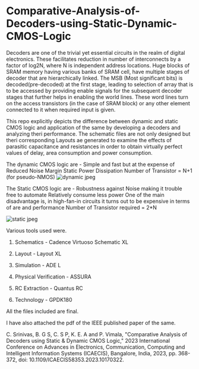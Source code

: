 # Comparative-Analysis-of-Decoders-using-Static-Dynamic-CMOS-Logic

Decoders are one of the trivial yet essential circuits in the realm of digital electronics. These facilitates reduction in number of interconnects by a factor of log2N, where N is independent address locations. Huge blocks of SRAM memory having various banks of SRAM cell, have multiple stages of decoder that are hierarchically linked. The MSB (Most significant bits) is decoded(pre-decoded) at the first stage, leading to selection of array that is to be accessed by providing enable signals for the subsequent decoder stages that further helps in enabling the world lines. These word lines turn on the access transistors (in the case of SRAM block) or any other element connected to it when required input is given. 


This repo explicitly depicts the difference between dynamic and static CMOS logic and application of the same by developing a decoders and analyzing theri performance.
The schematic files are not only designed but theri corresponding Layouts ae generated to examine the effects of parasitic capacitance and resistances in order to obtain virtually perfect values of delay, area consumption and power consumption.

The dynamic CMOS logic are - 
Simple and fast but at the expense of
       Reduced Noise Margin
       Static Power Dissipation
       Number of Transistor = N+1 (for pseudo-NMOS)
![dynamic jpeg](https://github.com/ChandanS15/Comparative-Analysis-of-Decoders-using-Static-Dynamic-CMOS-Logic/assets/82103081/2e0bda8e-9552-4be7-9bc8-fe7b503926f9)  


The Static CMOS logic are -
Robustness against Noise making it trouble free to automate
Relatively consume less power
One of the main disadvantage is, in high-fan-in circuits it turns out to be expensive in terms of are and performance
Number of Transistor required  = 2*N


![static jpeg](https://github.com/ChandanS15/Comparative-Analysis-of-Decoders-using-Static-Dynamic-CMOS-Logic/assets/82103081/e3698d02-b288-4c21-a75f-3a07d7063a3e)



Various tools used were.

1. Schematics            - Cadence Virtuoso Schematic XL

2. Layout                - Layout XL

3. Simulation            - ADE L

4. Physical Verification - ASSURA

5. RC Extraction         - Quantus RC

6. Technology            - GPDK180


All the files included are final.

I have also attached the pdf of the IEEE published paper of the same.

C. Srinivas, B. G S, C. S P, K. E. A and P. Vimala, "Comparative Analysis of Decoders using Static & Dynamic CMOS Logic," 2023 International Conference on Advances in Electronics, Communication, Computing and Intelligent Information Systems (ICAECIS), Bangalore, India, 2023, pp. 368-372, doi: 10.1109/ICAECIS58353.2023.10170322.
